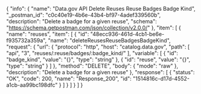 {
  "info": {
    "name": "Data.gov API Delete Reuses Reuse Badges Badge Kind",
    "_postman_id": "c0c40e19-4b6e-43b4-bf97-4adef339560b",
    "description": "Delete a badge for a given reuse",
    "schema": "https://schema.getpostman.com/json/collection/v2.0.0/"
  },
  "item": [
    {
      "name": "reuses",
      "item": [
        {
          "id": "48ecc936-461d-4cb1-be6e-f935732a359a",
          "name": "deleteReusesReuseBadgesBadgeKind",
          "request": {
            "url": {
              "protocol": "http",
              "host": "catalog.data.gov",
              "path": [
                "api",
                "3",
                "reuses/:reuse/badges/:badge_kind/"
              ],
              "variable": [
                {
                  "id": "badge_kind",
                  "value": "{}",
                  "type": "string"
                },
                {
                  "id": "reuse",
                  "value": "{}",
                  "type": "string"
                }
              ]
            },
            "method": "DELETE",
            "body": {
              "mode": "raw"
            },
            "description": "Delete a badge for a given reuse"
          },
          "response": [
            {
              "status": "OK",
              "code": 200,
              "name": "Response_200",
              "id": "1514816c-d17d-4552-a1cb-aa99bc198dfc"
            }
          ]
        }
      ]
    }
  ]
}
